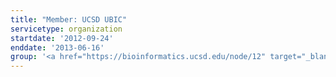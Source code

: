 ```yaml
---
title: "Member: UCSD UBIC"
servicetype: organization
startdate: '2012-09-24'
enddate: '2013-06-16'
group: '<a href="https://bioinformatics.ucsd.edu/node/12" target="_blank">Undergraduate Bioinformatics Club (UBIC)</a>, UC San Diego'
---
```

